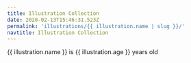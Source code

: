 ```yaml
---
title: Illustration Collection
date: 2020-02-13T15:46:31.523Z
permalink: 'illustrations/{{ illustration.name | slug }}/'
navtitle: Illustration Collection
---
```


{{ illustration.name }} is {{ illustration.age }} years old
